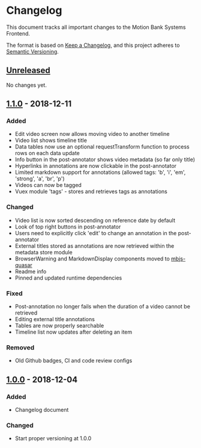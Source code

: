# Changelog

This document tracks all important changes to the Motion Bank Systems Frontend.

The format is based on [Keep a Changelog](https://keepachangelog.com/en/1.0.0/),
and this project adheres to [Semantic Versioning](https://semver.org/spec/v2.0.0.html).

## [Unreleased]

No changes yet.

## [1.1.0] - 2018-12-11

### Added

- Edit video screen now allows moving video to another timeline
- Video list shows timeline title
- Data tables now use an optional requestTransform function to process rows on each data update
- Info button in the post-annotator shows video metadata (so far only title)
- Hyperlinks in annotations are now clickable in the post-annotator
- Limited markdown support for annotations (allowed tags: 'b', 'i', 'em', 'strong', 'a', 'br', 'p')
- Videos can now be tagged
- Vuex module 'tags' - stores and retrieves tags as annotations

### Changed

- Video list is now sorted descending on reference date by default
- Look of top right buttons in post-annotator
- Users need to explicitly click 'edit' to change an annotation in the post-annotator
- External titles stored as annotations are now retrieved within the metadata store module
- BrowserWarning and MarkdownDisplay components moved to [mbjs-quasar](https://gitlab.rlp.net/motionbank/mbjs/quasar)
- Readme info
- Pinned and updated runtime dependencies

### Fixed

- Post-annotation no longer fails when the duration of a video cannot be retrieved
- Editing external title annotations
- Tables are now properly searchable
- Timeline list now updates after deleting an item

### Removed

- Old Github badges, CI and code review configs


## [1.0.0] - 2018-12-04

### Added

- Changelog document

### Changed

- Start proper versioning at 1.0.0


[Unreleased]: https://gitlab.rlp.net/motionbank/systems-frontend/compare/v1.1.0...master
[1.1.0]: https://gitlab.rlp.net/motionbank/systems-frontend/compare/v1.0.0...v1.1.0
[1.0.0]: https://gitlab.rlp.net/motionbank/systems-frontend/compare/initial...v1.0.0
